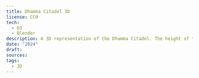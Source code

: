 ```yaml
---
title: Dhamma Citadel 3D
license: CC0
tech:
  - D3
  - Blender
description: A 3D representation of the Dhamma Citadel. The height of the buildings are generated randomly via geometry node in Blender.
date: "2024"
draft: 
sources: 
tags:
  - 3D
---
```

